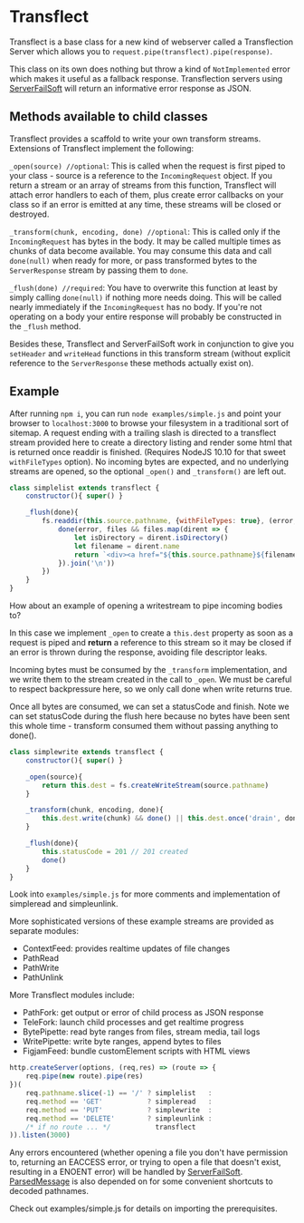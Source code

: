 # Transflect

Transflect is a base class for a new kind of webserver called a Transflection Server which allows you to `request.pipe(transflect).pipe(response)`.

This class on its own does nothing but throw a kind of `NotImplemented` error which makes it useful as a fallback response. Transflection servers using [ServerFailSoft](http://github.com/jazzyjackson/serverfailsoft/) will return an informative error response as JSON. 

## Methods available to child classes

Transflect provides a scaffold to write your own transform streams. Extensions of Transflect implement the following:

`_open(source) //optional`: This is called when the request is first piped to your class - source is a reference to the `IncomingRequest` object. If you return a stream or an array of streams from this function, Transflect will attach error handlers to each of them, plus create error callbacks on your class so if an error is emitted at any time, these streams will be closed or destroyed.

`_transform(chunk, encoding, done) //optional`: This is called only if the `IncomingRequest` has bytes in the body. It may be called multiple times as chunks of data become available. You may consume this data and call `done(null)` when ready for more, or pass transformed bytes to the `ServerResponse` stream by passing them to `done`. 

`_flush(done) //required`: You have to overwrite this function at least by simply calling `done(null)` if nothing more needs doing. This will be called nearly immediately if the `IncomingRequest` has no body. If you're not operating on a body your entire response will probably be constructed in the `_flush` method.

Besides these, Transflect and ServerFailSoft work in conjunction to give you `setHeader` and `writeHead` functions in this transform stream (without explicit reference to the `ServerResponse` these methods actually exist on). 

## Example

After running `npm i`, you can run `node examples/simple.js` and point your browser to `localhost:3000` to browse your filesystem in a traditional sort of sitemap. A request ending with a trailing slash is directed to a transflect stream provided here to create a directory listing and render some html that is returned once readdir is finished. (Requires NodeJS 10.10 for that sweet `withFileTypes` option). No incoming bytes are expected, and no underlying streams are opened, so the optional `_open()` and `_transform()` are left out.

```js
class simplelist extends transflect {
    constructor(){ super() }

    _flush(done){
        fs.readdir(this.source.pathname, {withFileTypes: true}, (error, files) => {
            done(error, files && files.map(dirent => {
                let isDirectory = dirent.isDirectory()
                let filename = dirent.name
                return `<div><a href="${this.source.pathname}${filename}${isDirectory ? '/' : ''}">${filename}</a></div>`
            }).join('\n'))
        })
    }
}
```

How about an example of opening a writestream to pipe incoming bodies to? 

In this case we implement `_open` to create a `this.dest` property as soon as a request is piped and **return** a reference to this stream so it may be closed if an error is thrown during the response, avoiding file descriptor leaks.

Incoming bytes must be consumed by the `_transform` implementation, and we write them to the stream created in the call to `_open`. We must be careful to respect backpressure here, so we only call done when write returns true.

Once all bytes are consumed, we can set a statusCode and finish. Note we can set statusCode during the flush here because no bytes have been sent this whole time - transform consumed them without passing anything to done().

```js
class simplewrite extends transflect {
    constructor(){ super() }

    _open(source){
        return this.dest = fs.createWriteStream(source.pathname)
    }

    _transform(chunk, encoding, done){
        this.dest.write(chunk) && done() || this.dest.once('drain', done)
    }

    _flush(done){
        this.statusCode = 201 // 201 created
        done()
    }
}
```

Look into `examples/simple.js` for more comments and implementation of simpleread and simpleunlink. 

More sophisticated versions of these example streams are provided as separate modules:

- ContextFeed: provides realtime updates of file changes
- PathRead
- PathWrite
- PathUnlink

More Transflect modules include:
- PathFork: get output or error of child process as JSON response
- TeleFork: launch child processes and get realtime progress
- BytePipette: read byte ranges from files, stream media, tail logs
- WritePipette: write byte ranges, append bytes to files
- FigjamFeed: bundle customElement scripts with HTML views

```js
http.createServer(options, (req,res) => (route => {
    req.pipe(new route).pipe(res)
})(
    req.pathname.slice(-1) == '/' ? simplelist   :
    req.method == 'GET'           ? simpleread   :
    req.method == 'PUT'           ? simplewrite  :
    req.method == 'DELETE'        ? simpleunlink :
    /* if no route ... */           transflect
)).listen(3000)
```

Any errors encountered (whether opening a file you don't have permission to, returning an EACCESS error, or trying to open a file that doesn't exist, resulting in a ENOENT error) will be handled by [ServerFailSoft](http://github.com/jazzyjackson/serverfailsoft/). [ParsedMessage](http://github.com/jazzyjackson/parsedmessage/) is also depended on for some convenient shortcuts to decoded pathnames.

Check out examples/simple.js for details on importing the prerequisites.
